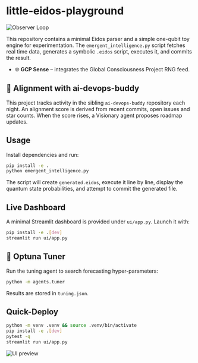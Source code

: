 # little-eidos-playground

![Observer Loop](https://github.com/bmparent/little-eidos-playground/actions/workflows/observe-loop.yml/badge.svg)

This repository contains a minimal Eidos parser and a simple one-qubit toy engine
for experimentation. The `emergent_intelligence.py` script fetches real time data,
generates a symbolic `.eidos` script, executes it, and commits the result.

- 🌐 **GCP Sense** – integrates the Global Consciousness Project RNG feed.

## 🤝 Alignment with ai-devops-buddy

This project tracks activity in the sibling `ai-devops-buddy` repository each
night. An alignment score is derived from recent commits, open issues and star
counts. When the score rises, a Visionary agent proposes roadmap updates.

## Usage

Install dependencies and run:

```bash
pip install -e .
python emergent_intelligence.py
```

The script will create `generated.eidos`, execute it line by line, display the
quantum state probabilities, and attempt to commit the generated file.

## Live Dashboard

A minimal Streamlit dashboard is provided under `ui/app.py`.
Launch it with:

```bash
pip install -e .[dev]
streamlit run ui/app.py
```

## 🔧 Optuna Tuner

Run the tuning agent to search forecasting hyper-parameters:

```bash
python -m agents.tuner
```

Results are stored in `tuning.json`.

## Quick-Deploy

```bash
python -m venv .venv && source .venv/bin/activate
pip install -e .[dev]
pytest -q
streamlit run ui/app.py
```

![UI preview](docs/ui_preview.png)
